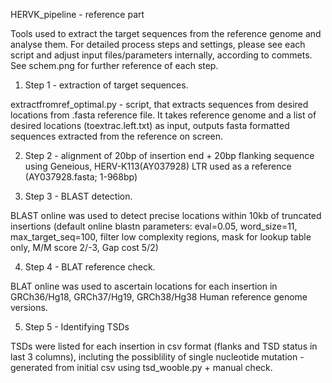 HERVK_pipeline - reference part

Tools used to extract the target sequences from the reference genome and analyse them. For detailed process steps and settings, please see each script and adjust input files/parameters internally, according to commets. See schem.png for further reference of each step.

1) Step 1 - extraction of target sequences.


 extractfromref_optimal.py - script, that extracts sequences from desired locations from .fasta reference file. It takes reference genome and a list of desired locations (toextrac.left.txt) as input, outputs fasta formatted sequences extracted from the reference on screen.

2) Step 2 - alignment of 20bp of insertion end + 20bp flanking sequence using Geneious, HERV-K113(AY037928) LTR used as a reference (AY037928.fasta; 1-968bp)

3) Step 3 - BLAST detection.

BLAST online was used to detect precise locations within 10kb of truncated insertions (default online blastn parameters: eval=0.05, word_size=11, max_target_seq=100, filter low complexity regions, mask for lookup table only, M/M score 2/-3, Gap cost 5/2)

4) Step 4 - BLAT reference check.

BLAT online was used to ascertain locations for each insertion in GRCh36/Hg18, GRCh37/Hg19, GRCh38/Hg38 Human reference genome versions.

5) Step 5 - Identifying TSDs

TSDs were listed for each insertion in csv format (flanks and TSD status in last 3 columns), incluting the possiblility of single nucleotide mutation - generated from initial csv using tsd_wooble.py + manual check.
